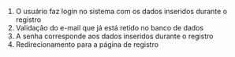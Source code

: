 ﻿1. O usuário faz login no sistema com os dados inseridos durante o registro
2. Validação do e-mail que já está retido no banco de dados
3. A senha corresponde aos dados inseridos durante o registro
4. Redirecionamento para a página de registro
